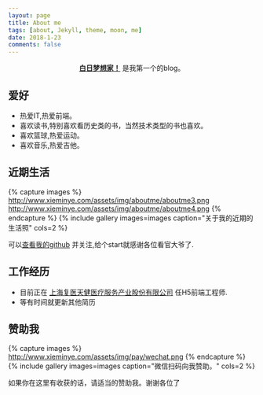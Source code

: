 ```yaml
---
layout: page
title: About me
tags: [about, Jekyll, theme, moon, me]
date: 2018-1-23
comments: false
---
```

    
<center><a href="http://www.xieminye.com/"><b>白日梦想家！</b></a> 是我第一个的blog。</center>

## 爱好
* 热爱IT,热爱前端。
* 喜欢读书,特别喜欢看历史类的书，当然技术类型的书也喜欢。
* 喜欢篮球,热爱运动。
* 喜欢音乐,热爱吉他。

## 近期生活

{% capture images %}
    http://www.xieminye.com/assets/img/aboutme/aboutme3.png
    http://www.xieminye.com/assets/img/aboutme/aboutme4.png
{% endcapture %}
{% include gallery images=images caption="关于我的近期的生活照" cols=2 %}

可以[查看我的github](https://github.com/z6269773) 并关注,给个start就感谢各位看官大爷了.

## 工作经历

* 目前正在 [上海复医天健医疗服务产业股份有限公司](http://www.fumedtj.com) 任H5前端工程师.
* 等有时间就更新其他简历  
<!-- [Install Moon](https://github.com/TaylanTatli/Moon){: .btn} -->

## 赞助我

{% capture images %}
    http://www.xieminye.com/assets/img/pay/wechat.png
{% endcapture %}
{% include gallery images=images caption="微信扫码向我赞助。" cols=2 %}

如果你在这里有收获的话，请适当的赞助我。谢谢各位了